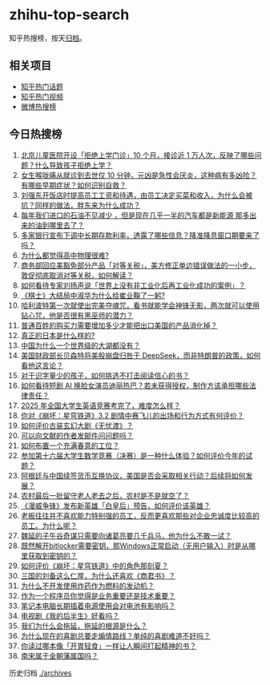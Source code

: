 # zhihu-top-search

知乎热搜榜，按天[归档](./archives)。

## 相关项目

- [知乎热门话题](https://github.com/justjavac/zhihu-trending-hot-questions)
- [知乎热门视频](https://github.com/justjavac/zhihu-trending-hot-video)
- [微博热搜榜](https://github.com/justjavac/weibo-trending-hot-search)

## 今日热搜榜

<!-- BEGIN -->
<!-- 最后更新时间 Mon Apr 14 2025 01:31:35 GMT+0800 (China Standard Time) -->

1. [北京儿童医院开设「拒绝上学门诊」10 个月，接诊近 1 万人次，反映了哪些问题？什么导致孩子拒绝上学？](https://www.zhihu.com/search?q=https%3A%2F%2Fapi.zhihu.com%2Fquestions%2F1894685996509000901)
1. [女生喉咙痛从就诊到去世仅 10 分钟，元凶是急性会厌炎，这种病有多凶险？有哪些早期症状？如何识别自救？](https://www.zhihu.com/search?q=https%3A%2F%2Fapi.zhihu.com%2Fquestions%2F1894669033174954110)
1. [刘强东开饭店时提高员工工资和待遇，由员工决定买菜和收入，为什么会被坑？同样的做法，胖东来为什么成功？](https://www.zhihu.com/search?q=https%3A%2F%2Fapi.zhihu.com%2Fquestions%2F10117107612)
1. [每年我们进口的石油不见减少 ，但是现在几乎一半的汽车都是新能源 那多出来的油到哪里去了？](https://www.zhihu.com/search?q=https%3A%2F%2Fapi.zhihu.com%2Fquestions%2F9049104276)
1. [多家银行宣布下调中长期存款利率，透露了哪些信息？降准降息窗口期要来了吗？](https://www.zhihu.com/search?q=https%3A%2F%2Fapi.zhihu.com%2Fquestions%2F1893726755866501312)
1. [为什么都觉得高中物理很难?](https://www.zhihu.com/search?q=https%3A%2F%2Fapi.zhihu.com%2Fquestions%2F625757114)
1. [商务部回应美豁免部分产品「对等关税」，美方修正单边错误做法的一小步，敦促彻底取消对等关税，如何解读？](https://www.zhihu.com/search?q=https%3A%2F%2Fapi.zhihu.com%2Fquestions%2F1894830232600537020)
1. [如何看待专家刘扬声说「世界上没有非工业化后再工业化成功的案例」？](https://www.zhihu.com/search?q=https%3A%2F%2Fapi.zhihu.com%2Fquestions%2F1894383700495557425)
1. [《棋士》大结局中淑华为什么给崔业鞠了一躬?](https://www.zhihu.com/search?q=https%3A%2F%2Fapi.zhihu.com%2Fquestions%2F1893587838706112083)
1. [哈利波特第一次就使出完美夺魂咒，看书就能学会神锋无影，两次就可以使用钻心咒，他是否很有黑巫师的潜力？](https://www.zhihu.com/search?q=https%3A%2F%2Fapi.zhihu.com%2Fquestions%2F12529898156)
1. [普通百姓的购买力需要增加多少才能把出口美国的产品消化掉？](https://www.zhihu.com/search?q=https%3A%2F%2Fapi.zhihu.com%2Fquestions%2F1893743928819291765)
1. [真正的日本是什么样的?](https://www.zhihu.com/search?q=https%3A%2F%2Fapi.zhihu.com%2Fquestions%2F276905271)
1. [中国为什么一个世界级的大湖都没有？](https://www.zhihu.com/search?q=https%3A%2F%2Fapi.zhihu.com%2Fquestions%2F13850795371)
1. [美国财政部长贝森特将美股崩盘归咎于 DeepSeek，而非特朗普的政策，如何看他这言论？](https://www.zhihu.com/search?q=https%3A%2F%2Fapi.zhihu.com%2Fquestions%2F1893202037736456615)
1. [对于识字量少的孩子，如何挑选不打击阅读信心的书？](https://www.zhihu.com/search?q=https%3A%2F%2Fapi.zhihu.com%2Fquestions%2F1891631147315884903)
1. [如何看待短剧 AI 换脸女演员迪丽热巴？若未获得授权，制作方该承担哪些法律责任？](https://www.zhihu.com/search?q=https%3A%2F%2Fapi.zhihu.com%2Fquestions%2F1894082179719460372)
1. [2025 年全国大学生英语竞赛考完了，难度怎么样？](https://www.zhihu.com/search?q=https%3A%2F%2Fapi.zhihu.com%2Fquestions%2F1894723756477347087)
1. [你对《崩坏：星穹铁道》3.2 剧情中赛飞儿的出场和行为方式有何评价？](https://www.zhihu.com/search?q=https%3A%2F%2Fapi.zhihu.com%2Fquestions%2F1893593382544191912)
1. [如何评价古装玄幻大剧《无忧渡》？](https://www.zhihu.com/search?q=https%3A%2F%2Fapi.zhihu.com%2Fquestions%2F497476644)
1. [可以向文献的作者发邮件问问题吗？](https://www.zhihu.com/search?q=https%3A%2F%2Fapi.zhihu.com%2Fquestions%2F1891146889480623706)
1. [如何布置一个充满春意的工位？](https://www.zhihu.com/search?q=https%3A%2F%2Fapi.zhihu.com%2Fquestions%2F15751440910)
1. [参加第十六届大学生数学竞赛（决赛）是一种什么体验？如何评价今年的试题？](https://www.zhihu.com/search?q=https%3A%2F%2Fapi.zhihu.com%2Fquestions%2F1894362527607019413)
1. [阿根廷与中国续签货币互换协议，美国是否会采取相关行动？后续将如何发展？](https://www.zhihu.com/search?q=https%3A%2F%2Fapi.zhihu.com%2Fquestions%2F1894365746462700537)
1. [农村最后一批留守老人老去之后，农村是不是就空了？](https://www.zhihu.com/search?q=https%3A%2F%2Fapi.zhihu.com%2Fquestions%2F367018216)
1. [《漫威争锋》发布新英雄「白皇后」预告，如何评价该英雄？](https://www.zhihu.com/search?q=https%3A%2F%2Fapi.zhihu.com%2Fquestions%2F1892593298364919886)
1. [老板往往并不喜欢能力特别强的员工，反而更喜欢那些对企业忠诚度比较高的员工。为什么呢？](https://www.zhihu.com/search?q=https%3A%2F%2Fapi.zhihu.com%2Fquestions%2F1894063512625587213)
1. [魏延的子午谷奇谋只需要向诸葛亮要几千兵马，他为什么不敢一试？](https://www.zhihu.com/search?q=https%3A%2F%2Fapi.zhihu.com%2Fquestions%2F508715218)
1. [既然解开bitlocker需要密钥，那Windows正常启动（无用户输入）时是从哪里获取到密钥的？](https://www.zhihu.com/search?q=https%3A%2F%2Fapi.zhihu.com%2Fquestions%2F10994180697)
1. [如何评价《崩坏：星穹铁道》中的角色那刻夏？](https://www.zhihu.com/search?q=https%3A%2F%2Fapi.zhihu.com%2Fquestions%2F1893453099936501910)
1. [三国的刘备这么仁厚，为什么还喜欢《商君书》？](https://www.zhihu.com/search?q=https%3A%2F%2Fapi.zhihu.com%2Fquestions%2F15292652229)
1. [为什么不开发使用炸药作为燃料的发动机？](https://www.zhihu.com/search?q=https%3A%2F%2Fapi.zhihu.com%2Fquestions%2F330064762)
1. [作为一个程序员你觉得是业务重要还是技术重要？](https://www.zhihu.com/search?q=https%3A%2F%2Fapi.zhihu.com%2Fquestions%2F14813288519)
1. [笔记本电脑长期插着电源使用会对电池有影响吗？](https://www.zhihu.com/search?q=https%3A%2F%2Fapi.zhihu.com%2Fquestions%2F13653856946)
1. [电视剧《我的后半生》好看吗？](https://www.zhihu.com/search?q=https%3A%2F%2Fapi.zhihu.com%2Fquestions%2F1892367360477864522)
1. [我们为什么会拖延，拖延的根源是什么？](https://www.zhihu.com/search?q=https%3A%2F%2Fapi.zhihu.com%2Fquestions%2F659472449)
1. [为什么现在的喜剧总要走煽情路线？单纯的喜剧难道不好吗？](https://www.zhihu.com/search?q=https%3A%2F%2Fapi.zhihu.com%2Fquestions%2F1892903924236796647)
1. [你读过哪本像「开胃轻食」一样让人瞬间打起精神的书？](https://www.zhihu.com/search?q=https%3A%2F%2Fapi.zhihu.com%2Fquestions%2F1891117336540439870)
1. [南宋属于金朝藩属国吗？](https://www.zhihu.com/search?q=https%3A%2F%2Fapi.zhihu.com%2Fquestions%2F1892256685093001120)

<!-- END -->

历史归档 [./archives](./archives)
